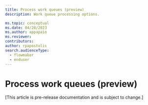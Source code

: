 ```yaml
---
title: Process work queues (preview)
description: Work queue processing options.

ms.topic: conceptual
ms.date: 04/28/2023
ms.author: appapaio
ms.reviewer: 
contributors:
author: rpapostolis
search.audienceType: 
  - flowmaker
  - enduser
---
```


# Process work queues (preview)

[This article is pre-release documentation and is subject to change.]